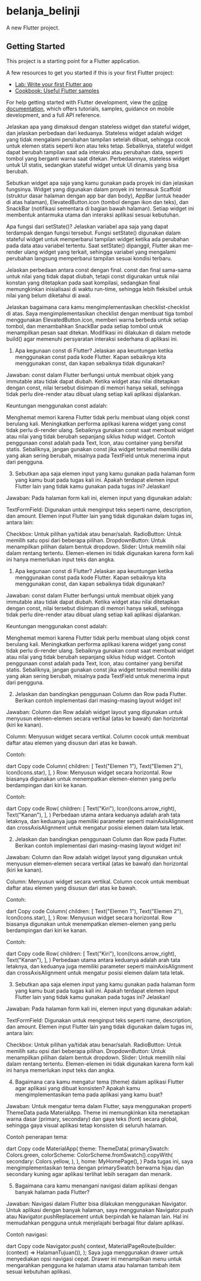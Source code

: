 # belanja_belinji

A new Flutter project.

## Getting Started

This project is a starting point for a Flutter application.

A few resources to get you started if this is your first Flutter project:

- [Lab: Write your first Flutter app](https://docs.flutter.dev/get-started/codelab)
- [Cookbook: Useful Flutter samples](https://docs.flutter.dev/cookbook)

For help getting started with Flutter development, view the
[online documentation](https://docs.flutter.dev/), which offers tutorials,
samples, guidance on mobile development, and a full API reference.

Jelaskan apa yang dimaksud dengan stateless widget dan stateful widget, dan jelaskan perbedaan dari keduanya.
Stateless widget adalah widget yang tidak mengalami perubahan tampilan setelah dibuat, sehingga cocok untuk elemen statis seperti ikon atau teks tetap. Sebaliknya, stateful widget dapat berubah tampilan saat ada interaksi atau perubahan data, seperti tombol yang berganti warna saat ditekan. Perbedaannya, stateless widget untuk UI statis, sedangkan stateful widget untuk UI dinamis yang bisa berubah.

Sebutkan widget apa saja yang kamu gunakan pada proyek ini dan jelaskan fungsinya.
Widget yang digunakan dalam proyek ini termasuk Scaffold (struktur dasar halaman dengan app bar dan body), AppBar (untuk header di atas halaman), ElevatedButton.icon (tombol dengan ikon dan teks), dan SnackBar (notifikasi sementara di bagian bawah halaman). Setiap widget ini membentuk antarmuka utama dan interaksi aplikasi sesuai kebutuhan.

Apa fungsi dari setState()? Jelaskan variabel apa saja yang dapat terdampak dengan fungsi tersebut.
Fungsi setState() digunakan dalam stateful widget untuk memperbarui tampilan widget ketika ada perubahan pada data atau variabel tertentu. Saat setState() dipanggil, Flutter akan me-render ulang widget yang terkait, sehingga variabel yang mengalami perubahan langsung memperbarui tampilan sesuai kondisi terbaru.

Jelaskan perbedaan antara const dengan final.
const dan final sama-sama untuk nilai yang tidak dapat diubah, tetapi const digunakan untuk nilai konstan yang ditetapkan pada saat kompilasi, sedangkan final memungkinkan inisialisasi di waktu run-time, sehingga lebih fleksibel untuk nilai yang belum diketahui di awal.

Jelaskan bagaimana cara kamu mengimplementasikan checklist-checklist di atas.
Saya mengimplementasikan checklist dengan membuat tiga tombol menggunakan ElevatedButton.icon, memberi warna berbeda untuk setiap tombol, dan menambahkan SnackBar pada setiap tombol untuk menampilkan pesan saat ditekan. Modifikasi ini dilakukan di dalam metode build() agar memenuhi persyaratan interaksi sederhana di aplikasi ini.

1. Apa kegunaan const di Flutter? Jelaskan apa keuntungan ketika menggunakan const pada kode Flutter. Kapan sebaiknya kita menggunakan const, dan kapan sebaiknya tidak digunakan?

Jawaban: const dalam Flutter berfungsi untuk membuat objek yang immutable atau tidak dapat diubah. Ketika widget atau nilai ditetapkan dengan const, nilai tersebut disimpan di memori hanya sekali, sehingga tidak perlu dire-render atau dibuat ulang setiap kali aplikasi dijalankan.

Keuntungan menggunakan const adalah:

Menghemat memori karena Flutter tidak perlu membuat ulang objek const berulang kali.
Meningkatkan performa aplikasi karena widget yang const tidak perlu di-render ulang.
Sebaiknya gunakan const saat membuat widget atau nilai yang tidak berubah sepanjang siklus hidup widget. Contoh penggunaan const adalah pada Text, Icon, atau container yang bersifat statis. Sebaliknya, jangan gunakan const jika widget tersebut memiliki data yang akan sering berubah, misalnya pada TextField untuk menerima input dari pengguna.

3. Sebutkan apa saja elemen input yang kamu gunakan pada halaman form yang kamu buat pada tugas kali ini. Apakah terdapat elemen input Flutter lain yang tidak kamu gunakan pada tugas ini? Jelaskan!

Jawaban: Pada halaman form kali ini, elemen input yang digunakan adalah:

TextFormField: Digunakan untuk menginput teks seperti name, description, dan amount.
Elemen input Flutter lain yang tidak digunakan dalam tugas ini, antara lain:

Checkbox: Untuk pilihan ya/tidak atau benar/salah.
RadioButton: Untuk memilih satu opsi dari beberapa pilihan.
DropdownButton: Untuk menampilkan pilihan dalam bentuk dropdown.
Slider: Untuk memilih nilai dalam rentang tertentu.
Elemen-elemen ini tidak digunakan karena form kali ini hanya memerlukan input teks dan angka.


1. Apa kegunaan const di Flutter? Jelaskan apa keuntungan ketika menggunakan const pada kode Flutter. Kapan sebaiknya kita menggunakan const, dan kapan sebaiknya tidak digunakan?

Jawaban: const dalam Flutter berfungsi untuk membuat objek yang immutable atau tidak dapat diubah. Ketika widget atau nilai ditetapkan dengan const, nilai tersebut disimpan di memori hanya sekali, sehingga tidak perlu dire-render atau dibuat ulang setiap kali aplikasi dijalankan.

Keuntungan menggunakan const adalah:

Menghemat memori karena Flutter tidak perlu membuat ulang objek const berulang kali.
Meningkatkan performa aplikasi karena widget yang const tidak perlu di-render ulang.
Sebaiknya gunakan const saat membuat widget atau nilai yang tidak berubah sepanjang siklus hidup widget. Contoh penggunaan const adalah pada Text, Icon, atau container yang bersifat statis. Sebaliknya, jangan gunakan const jika widget tersebut memiliki data yang akan sering berubah, misalnya pada TextField untuk menerima input dari pengguna.

2. Jelaskan dan bandingkan penggunaan Column dan Row pada Flutter. Berikan contoh implementasi dari masing-masing layout widget ini!

Jawaban: Column dan Row adalah widget layout yang digunakan untuk menyusun elemen-elemen secara vertikal (atas ke bawah) dan horizontal (kiri ke kanan).

Column: Menyusun widget secara vertikal. Column cocok untuk membuat daftar atau elemen yang disusun dari atas ke bawah.

Contoh:

dart
Copy code
Column(
  children: [
    Text("Elemen 1"),
    Text("Elemen 2"),
    Icon(Icons.star),
  ],
)
Row: Menyusun widget secara horizontal. Row biasanya digunakan untuk menempatkan elemen-elemen yang perlu berdampingan dari kiri ke kanan.

Contoh:

dart
Copy code
Row(
  children: [
    Text("Kiri"),
    Icon(Icons.arrow_right),
    Text("Kanan"),
  ],
)
Perbedaan utama antara keduanya adalah arah tata letaknya, dan keduanya juga memiliki parameter seperti mainAxisAlignment dan crossAxisAlignment untuk mengatur posisi elemen dalam tata letak.

2. Jelaskan dan bandingkan penggunaan Column dan Row pada Flutter. Berikan contoh implementasi dari masing-masing layout widget ini!

Jawaban: Column dan Row adalah widget layout yang digunakan untuk menyusun elemen-elemen secara vertikal (atas ke bawah) dan horizontal (kiri ke kanan).

Column: Menyusun widget secara vertikal. Column cocok untuk membuat daftar atau elemen yang disusun dari atas ke bawah.

Contoh:

dart
Copy code
Column(
  children: [
    Text("Elemen 1"),
    Text("Elemen 2"),
    Icon(Icons.star),
  ],
)
Row: Menyusun widget secara horizontal. Row biasanya digunakan untuk menempatkan elemen-elemen yang perlu berdampingan dari kiri ke kanan.

Contoh:

dart
Copy code
Row(
  children: [
    Text("Kiri"),
    Icon(Icons.arrow_right),
    Text("Kanan"),
  ],
)
Perbedaan utama antara keduanya adalah arah tata letaknya, dan keduanya juga memiliki parameter seperti mainAxisAlignment dan crossAxisAlignment untuk mengatur posisi elemen dalam tata letak.

3. Sebutkan apa saja elemen input yang kamu gunakan pada halaman form yang kamu buat pada tugas kali ini. Apakah terdapat elemen input Flutter lain yang tidak kamu gunakan pada tugas ini? Jelaskan!

Jawaban: Pada halaman form kali ini, elemen input yang digunakan adalah:

TextFormField: Digunakan untuk menginput teks seperti name, description, dan amount.
Elemen input Flutter lain yang tidak digunakan dalam tugas ini, antara lain:

Checkbox: Untuk pilihan ya/tidak atau benar/salah.
RadioButton: Untuk memilih satu opsi dari beberapa pilihan.
DropdownButton: Untuk menampilkan pilihan dalam bentuk dropdown.
Slider: Untuk memilih nilai dalam rentang tertentu.
Elemen-elemen ini tidak digunakan karena form kali ini hanya memerlukan input teks dan angka.

4. Bagaimana cara kamu mengatur tema (theme) dalam aplikasi Flutter agar aplikasi yang dibuat konsisten? Apakah kamu mengimplementasikan tema pada aplikasi yang kamu buat?

Jawaban: Untuk mengatur tema dalam Flutter, saya menggunakan properti ThemeData pada MaterialApp. Theme ini memungkinkan kita menetapkan warna dasar (primary, secondary) dan gaya teks (font) secara global, sehingga gaya visual aplikasi tetap konsisten di seluruh halaman.

Contoh penerapan tema:

dart
Copy code
MaterialApp(
  theme: ThemeData(
    primarySwatch: Colors.green,
    colorScheme: ColorScheme.fromSwatch().copyWith(
      secondary: Colors.yellow,
    ),
  ),
  home: MyHomePage(),
)
Pada tugas ini, saya mengimplementasikan tema dengan primarySwatch berwarna hijau dan secondary kuning agar aplikasi terlihat lebih seragam dan menarik.

5. Bagaimana cara kamu menangani navigasi dalam aplikasi dengan banyak halaman pada Flutter?

Jawaban: Navigasi dalam Flutter bisa dilakukan menggunakan Navigator. Untuk aplikasi dengan banyak halaman, saya menggunakan Navigator.push atau Navigator.pushReplacement untuk berpindah ke halaman lain. Hal ini memudahkan pengguna untuk menjelajahi berbagai fitur dalam aplikasi.

Contoh navigasi:

dart
Copy code
Navigator.push(
  context,
  MaterialPageRoute(builder: (context) => HalamanTujuan()),
);
Saya juga menggunakan drawer untuk menyediakan opsi navigasi cepat. Drawer ini menampilkan menu untuk mengarahkan pengguna ke halaman utama atau halaman tambah item sesuai kebutuhan aplikasi.